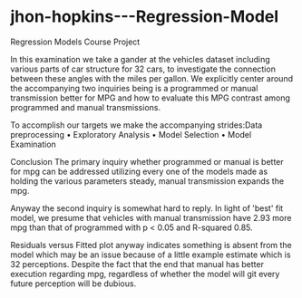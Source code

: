 # jhon-hopkins---Regression-Model
Regression Models Course Project

In this examination we take a gander at the vehicles dataset including various parts of car structure for 32 cars, to investigate the connection between these angles with the miles per gallon. We explicitly center around the accompanying two inquiries being is a programmed or manual transmission better for MPG and how to evaluate this MPG contrast among programmed and manual transmissions.

To accomplish our targets we make the accompanying strides:Data preprocessing • Exploratory Analysis • Model Selection • Model Examination

Conclusion The primary inquiry whether programmed or manual is better for mpg can be addressed utilizing every one of the models made as holding the various parameters steady, manual transmission expands the mpg.

Anyway the second inquiry is somewhat hard to reply. In light of 'best' fit model, we presume that vehicles with manual transmission have 2.93 more mpg than that of programmed with p < 0.05 and R-squared 0.85.

Residuals versus Fitted plot anyway indicates something is absent from the model which may be an issue because of a little example estimate which is 32 perceptions. Despite the fact that the end that manual has better execution regarding mpg, regardless of whether the model will git every future perception will be dubious.
